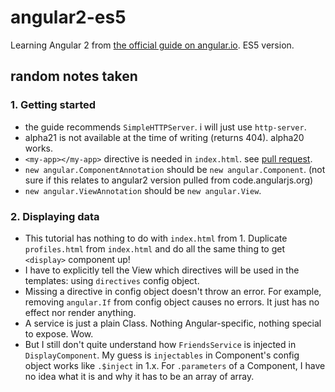 # angular2-es5

Learning Angular 2 from [the official guide on angular.io](https://angular.io/docs/js/latest/guide/). ES5 version.

## random notes taken

### 1. Getting started

- the guide recommends `SimpleHTTPServer`. i will just use `http-server`.
- alpha21 is not available at the time of writing (returns 404). alpha20 works.
- `<my-app></my-app>` directive is needed in `index.html`. see [pull request](https://github.com/angular/angular.io/issues/94).
- `new angular.ComponentAnnotation` should be `new angular.Component`. (not sure if this relates to angular2 version pulled from code.angularjs.org)
- `new angular.ViewAnnotation` should be `new angular.View`.

### 2. Displaying data

- This tutorial has nothing to do with `index.html` from 1. Duplicate `profiles.html` from `index.html` and do all the same thing to get `<display>` component up!
- I have to explicitly tell the View which directives will be used in the templates: using `directives` config object.
- Missing a directive in config object doesn't throw an error. For example, removing `angular.If` from config object causes no errors. It just has no effect nor render anything.
- A service is just a plain Class. Nothing Angular-specific, nothing special to expose. Wow.
- But I still don't quite understand how `FriendsService` is injected in `DisplayComponent`. My guess is `injectables` in Component's config object works like `.$inject` in 1.x. For `.parameters` of a Component, I have no idea what it is and why it has to be an array of array.
